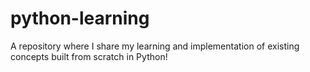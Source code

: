# python-learning
A repository where I share my learning and implementation of existing concepts built from scratch in Python! 
